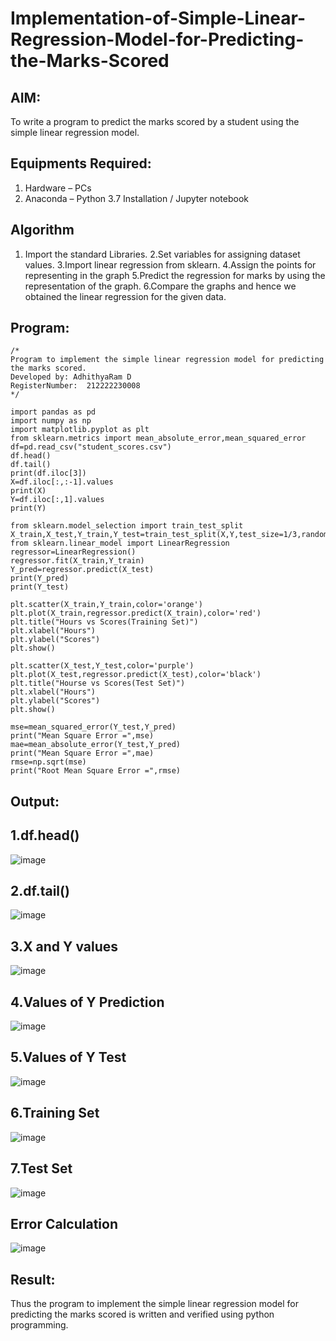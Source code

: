 # Implementation-of-Simple-Linear-Regression-Model-for-Predicting-the-Marks-Scored

## AIM:
To write a program to predict the marks scored by a student using the simple linear regression model.

## Equipments Required:
1. Hardware – PCs
2. Anaconda – Python 3.7 Installation / Jupyter notebook

## Algorithm
1. Import the standard Libraries.
2.Set variables for assigning dataset values.
3.Import linear regression from sklearn.
4.Assign the points for representing in the graph
5.Predict the regression for marks by using the representation of the graph.
6.Compare the graphs and hence we obtained the linear regression for the given data.

## Program:
```
/*
Program to implement the simple linear regression model for predicting the marks scored.
Developed by: AdhithyaRam D
RegisterNumber:  212222230008
*/

import pandas as pd
import numpy as np
import matplotlib.pyplot as plt
from sklearn.metrics import mean_absolute_error,mean_squared_error
df=pd.read_csv("student_scores.csv")
df.head()
df.tail()
print(df.iloc[3])
X=df.iloc[:,:-1].values
print(X)
Y=df.iloc[:,1].values
print(Y)

from sklearn.model_selection import train_test_split
X_train,X_test,Y_train,Y_test=train_test_split(X,Y,test_size=1/3,random_state=0)
from sklearn.linear_model import LinearRegression
regressor=LinearRegression()
regressor.fit(X_train,Y_train)
Y_pred=regressor.predict(X_test)
print(Y_pred)
print(Y_test)

plt.scatter(X_train,Y_train,color='orange')
plt.plot(X_train,regressor.predict(X_train),color='red')
plt.title("Hours vs Scores(Training Set)")
plt.xlabel("Hours")
plt.ylabel("Scores")
plt.show()

plt.scatter(X_test,Y_test,color='purple')
plt.plot(X_test,regressor.predict(X_test),color='black')
plt.title("Hourse vs Scores(Test Set)")
plt.xlabel("Hours")
plt.ylabel("Scores")
plt.show()

mse=mean_squared_error(Y_test,Y_pred)
print("Mean Square Error =",mse)
mae=mean_absolute_error(Y_test,Y_pred)
print("Mean Square Error =",mae)
rmse=np.sqrt(mse)
print("Root Mean Square Error =",rmse)
```

## Output:

## 1.df.head()
![image](https://github.com/Adhithyaram29D/Implementation-of-Simple-Linear-Regression-Model-for-Predicting-the-Marks-Scored/assets/119393540/21f49b6f-f73a-4e88-b62c-f6cb759f56af)

## 2.df.tail()
![image](https://github.com/Adhithyaram29D/Implementation-of-Simple-Linear-Regression-Model-for-Predicting-the-Marks-Scored/assets/119393540/ef24964a-9964-4929-9e7d-5a897e77ebcb)

## 3.X and Y values
![image](https://github.com/Adhithyaram29D/Implementation-of-Simple-Linear-Regression-Model-for-Predicting-the-Marks-Scored/assets/119393540/22e09399-26b3-43ae-a284-d7457dcb3346)

## 4.Values of Y Prediction
![image](https://github.com/Adhithyaram29D/Implementation-of-Simple-Linear-Regression-Model-for-Predicting-the-Marks-Scored/assets/119393540/28718469-5a74-4b0c-a7e7-3e05511bf120)

## 5.Values of Y Test
![image](https://github.com/Adhithyaram29D/Implementation-of-Simple-Linear-Regression-Model-for-Predicting-the-Marks-Scored/assets/119393540/0f4d3c24-c60b-4bf8-8dd3-a198a20610fc)

## 6.Training Set
![image](https://github.com/Adhithyaram29D/Implementation-of-Simple-Linear-Regression-Model-for-Predicting-the-Marks-Scored/assets/119393540/ced09711-88b1-4eeb-acb1-5075c5fcf071)

## 7.Test Set
![image](https://github.com/Adhithyaram29D/Implementation-of-Simple-Linear-Regression-Model-for-Predicting-the-Marks-Scored/assets/119393540/afd484ee-875c-4059-b41b-7d40e560e959)

## Error Calculation
![image](https://github.com/Adhithyaram29D/Implementation-of-Simple-Linear-Regression-Model-for-Predicting-the-Marks-Scored/assets/119393540/fb3c225e-f55a-4698-bfe1-d0608c09cf94)

## Result:
Thus the program to implement the simple linear regression model for predicting the marks scored is written and verified using python programming.
